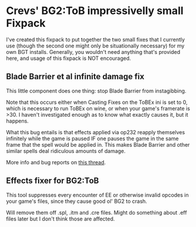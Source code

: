Crevs' BG2:ToB impressivelly small Fixpack
=================================

I've created this fixpack to put together the two small fixes that I currently use (though the second one might only be situationally necessary) for my own BGT installs.
Generally, you wouldn't need anything that's provided here, and usage of this fixpack is NOT encouraged.


Blade Barrier et al infinite damage fix
-----------------------------------------------

This little component does one thing: stop Blade Barrier from instagibbing.

Note that this occurs either when Casting Fixes on the ToBEx ini is set to 0, which is necessary to run ToBEx on wine, or when your game's framerate is >30. I haven't investigated enough as to know what exactly causes it, but it happens.

What this bug entails is that effects applied via op232 reapply themselves infinitely while the game is paused IF one pauses the game in the same frame that the spell would be applied in. This makes Blade Barrier and other similar spells deal ridiculous amounts of damage.

More info and bug reports on [this thread](https://www.gibberlings3.net/forums/topic/37716-blade-barrier-bugfix-for-vbg2-with-tobex-ran-through-wine/).


Effects fixer for BG2:ToB
-------------------------------------------

This tool suppresses every encounter of EE or otherwise invalid opcodes in your game's files, since they cause good ol' BG2 to crash.

Will remove them off .spl, .itm and .cre files. Might do something about .eff files later but I don't think those are affected.

